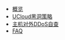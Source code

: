 
* [概览](security/usecurity/overview)
* [UCloud黑洞策略](security/usecurity/datacenter)
* [主机对外DDoS自查](security/usecurity/check_ddos)
* [FAQ](security/usecurity/faq)

   
    
   
   
    
        
